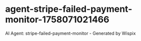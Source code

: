 # agent-stripe-failed-payment-monitor-1758071021466
AI Agent: stripe-failed-payment-monitor - Generated by Wispix
